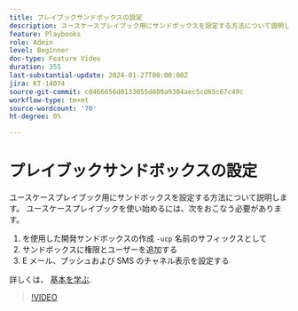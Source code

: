 ```yaml
---
title: プレイブックサンドボックスの設定
description: ユースケースプレイブック用にサンドボックスを設定する方法について説明します。
feature: Playbooks
role: Admin
level: Beginner
doc-type: Feature Video
duration: 355
last-substantial-update: 2024-01-27T00:00:00Z
jira: KT-14074
source-git-commit: c0466656d0133055d809a9304aec5cd65c67c49c
workflow-type: tm+mt
source-wordcount: '70'
ht-degree: 0%

---
```



# プレイブックサンドボックスの設定

ユースケースプレイブック用にサンドボックスを設定する方法について説明します。 ユースケースプレイブックを使い始めるには、次をおこなう必要があります。

1. を使用した開発サンドボックスの作成 `-ucp` 名前のサフィックスとして
1. サンドボックスに権限とユーザーを追加する
1. E メール、プッシュおよび SMS のチャネル表示を設定する

詳しくは、 [基本を学ぶ](https://experienceleague.adobe.com/docs/experience-platform/use-case-playbooks/playbooks/get-started.html).

>[!VIDEO](https://video.tv.adobe.com/v/3426987/?learn=on)
